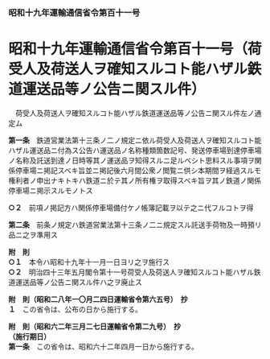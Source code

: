 ### 昭和十九年運輸通信省令第百十一号  
# 昭和十九年運輸通信省令第百十一号（荷受人及荷送人ヲ確知スルコト能ハザル鉄道運送品等ノ公告ニ関スル件）  
　荷受人及荷送人ヲ確知スルコト能ハザル鉄道運送品等ノ公告ニ関スル件左ノ通定ム  
  
**第一条**　鉄道営業法第十三条ノ二ノ規定ニ依ル荷受人及荷送人ヲ確知スルコト能ハザル運送品ニ付為ス公告ハ運送品ノ名称種類箇数記号、発送停車場到達停車場ノ名称及託送到達ノ日時等其ノ運送品ヲ知得スルニ足ルベシト思料スル事項ヲ関係停車場ニ掲記スベキ旨並ニ掲記後六月間公衆ノ閲覧ニ供シ本期間ヲ経過スルモ権利者ノ申出ナキトキハ鉄道ニ於テ其ノ所有権ヲ取得スベキ旨ヲ其ノ鉄道ノ関係停車場ニ掲示スルモノトス  
  
**○２**　前項ノ掲記方ハ関係停車場備付ケノ帳簿記載ヲ以テ之ニ代フルコトヲ得  
  
**第二条**　前条ノ規定ハ鉄道営業法第十三条ノ二ニ規定スル託送手荷物及一時預リ品ニ之ヲ準用ス  
  
**附　則**  
**○１**　本令ハ昭和十九年十一月一日ヨリ之ヲ施行ス  
**○２**　明治四十三年五月閣令第十一号荷受人及荷送人ヲ確知スルコト能ハザル鉄道運送品等ノ公告ニ関スル件ハ之ヲ廃止ス  
  
**附　則（昭和二八年一〇月二四日運輸省令第六五号）　抄**  
**１**　この省令は、公布の日から施行する。  
  
**附　則（昭和六二年三月二七日運輸省令第二九号）　抄**  
**（施行期日）**  
**第一条**　この省令は、昭和六十二年四月一日から施行する。  
  
